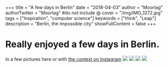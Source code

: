 +++
title = "A few days in Berlin"
date = "2018-04-03"
author = "Moorlag"
authorTwitter = "Moorlag" #do not include @
cover = "/img/IMG_1272.jpg"
tags = ["Inspiration", "computer science"]
keywords = ["think", "Leap"]
description = "Berlin, the impossible city"
showFullContent = false
+++

# Really enjoyed a few days in Berlin.

In a few pictures here or with [the context on Instagram](http://www.instagram.com/moorlag)
![](/img/IMG_1272.jpg)
![](/img/IMG_1295-e1522734340520.jpg)
![](/img/IMG_1288.jpg)
![](/img/IMG_1284.jpg)
